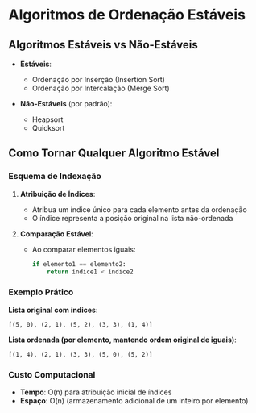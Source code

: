 # Algoritmos de Ordenação Estáveis

## Algoritmos Estáveis vs Não-Estáveis

- **Estáveis**:

  - Ordenação por Inserção (Insertion Sort)
  - Ordenação por Intercalação (Merge Sort)

- **Não-Estáveis** (por padrão):
  - Heapsort
  - Quicksort

## Como Tornar Qualquer Algoritmo Estável

### Esquema de Indexação

1. **Atribuição de Índices**:

   - Atribua um índice único para cada elemento antes da ordenação
   - O índice representa a posição original na lista não-ordenada

2. **Comparação Estável**:
   - Ao comparar elementos iguais:
     ```python
     if elemento1 == elemento2:
         return índice1 < índice2
     ```

### Exemplo Prático

**Lista original com índices**:

```
[(5, 0), (2, 1), (5, 2), (3, 3), (1, 4)]
```

**Lista ordenada (por elemento, mantendo ordem original de iguais)**:

```
[(1, 4), (2, 1), (3, 3), (5, 0), (5, 2)]
```

### Custo Computacional

- **Tempo**: O(n) para atribuição inicial de índices
- **Espaço**: O(n) (armazenamento adicional de um inteiro por elemento)
